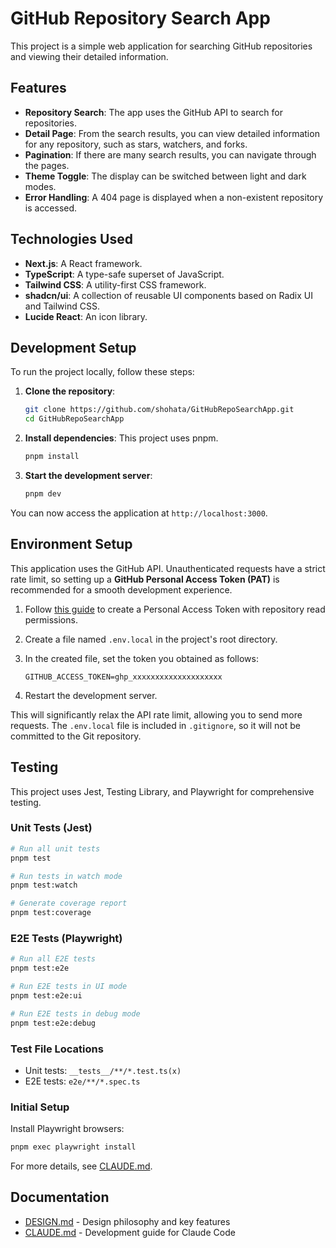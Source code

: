# GitHub Repository Search App

This project is a simple web application for searching GitHub repositories and viewing their detailed information.

## Features

- **Repository Search**: The app uses the GitHub API to search for repositories.
- **Detail Page**: From the search results, you can view detailed information for any repository, such as stars, watchers, and forks.
- **Pagination**: If there are many search results, you can navigate through the pages.
- **Theme Toggle**: The display can be switched between light and dark modes.
- **Error Handling**: A 404 page is displayed when a non-existent repository is accessed.

## Technologies Used

- **Next.js**: A React framework.
- **TypeScript**: A type-safe superset of JavaScript.
- **Tailwind CSS**: A utility-first CSS framework.
- **shadcn/ui**: A collection of reusable UI components based on Radix UI and Tailwind CSS.
- **Lucide React**: An icon library.

## Development Setup

To run the project locally, follow these steps:

1.  **Clone the repository**:

    ```bash
    git clone https://github.com/shohata/GitHubRepoSearchApp.git
    cd GitHubRepoSearchApp
    ```

2.  **Install dependencies**:
    This project uses pnpm.

    ```bash
    pnpm install
    ```

3.  **Start the development server**:

    ```bash
    pnpm dev
    ```

You can now access the application at `http://localhost:3000`.

## Environment Setup

This application uses the GitHub API. Unauthenticated requests have a strict rate limit, so setting up a **GitHub Personal Access Token (PAT)** is recommended for a smooth development experience.

1.  Follow [this guide](https://docs.github.com/en/authentication/keeping-your-account-and-data-secure/managing-your-personal-access-tokens) to create a Personal Access Token with repository read permissions.
2.  Create a file named `.env.local` in the project's root directory.
3.  In the created file, set the token you obtained as follows:

    ```
    GITHUB_ACCESS_TOKEN=ghp_xxxxxxxxxxxxxxxxxxxx
    ```

4.  Restart the development server.

This will significantly relax the API rate limit, allowing you to send more requests. The `.env.local` file is included in `.gitignore`, so it will not be committed to the Git repository.

## Testing

This project uses Jest, Testing Library, and Playwright for comprehensive testing.

### Unit Tests (Jest)

```bash
# Run all unit tests
pnpm test

# Run tests in watch mode
pnpm test:watch

# Generate coverage report
pnpm test:coverage
```

### E2E Tests (Playwright)

```bash
# Run all E2E tests
pnpm test:e2e

# Run E2E tests in UI mode
pnpm test:e2e:ui

# Run E2E tests in debug mode
pnpm test:e2e:debug
```

### Test File Locations

- Unit tests: `__tests__/**/*.test.ts(x)`
- E2E tests: `e2e/**/*.spec.ts`

### Initial Setup

Install Playwright browsers:

```bash
pnpm exec playwright install
```

For more details, see [CLAUDE.md](CLAUDE.md).

## Documentation

- [DESIGN.md](DESIGN.md) - Design philosophy and key features
- [CLAUDE.md](CLAUDE.md) - Development guide for Claude Code
